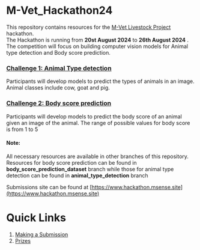 # M-Vet_Hackathon24

This repository contains resources for the [M-Vet Livestock Project](https://www.m-vet.net/) hackathon.  
The Hackathon is running from **20st August 2024** to **26th August 2024** .  
The competition will focus on building computer vision models for Animal type detection and Body score prediction.

### [Challenge 1: Animal Type detection](https://github.com/MVet-Platform/M-Vet_Hackathon24/tree/animal_type_detection_dataset)

Participants will develop models to predict the types of animals in an image. Animal classes include cow, goat and pig.

### [Challenge 2: Body score prediction](https://github.com/MVet-Platform/M-Vet_Hackathon24/tree/body_scores_prediction_dataset)

Participants will develop models to predict the body score of an animal given an image of the animal. The range of possible values for body score is from 1 to 5

#### Note:

All necessary resources are available in other branches of this repository. Resources for body score prediction can be found in **body_score_prediction_dataset** branch while those for animal type detection can be found in **animal_type_detection** branch

Submissions site can be found at [https://www.hackathon.msense.site](https://www.hackathon.msense.site)

# Quick Links

1. [Making a Submission](https://github.com/MVet-Platform/M-Vet_Hackathon24/blob/main/submission.md)
2. [Prizes](https://github.com/MVet-Platform/M-Vet_Hackathon24/blob/main/prizes.md)
